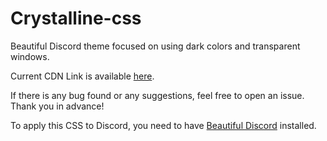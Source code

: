# Crystalline-css
Beautiful Discord theme focused on using dark colors and transparent windows.

Current CDN Link is available [here](https://cdn.rawgit.com/SamuiNe/Crystalline-css/master/crystalline.css).

If there is any bug found or any suggestions, feel free to open an issue. Thank you in advance!

To apply this CSS to Discord, you need to have [Beautiful Discord](https://github.com/leovoel/BeautifulDiscord) installed.
